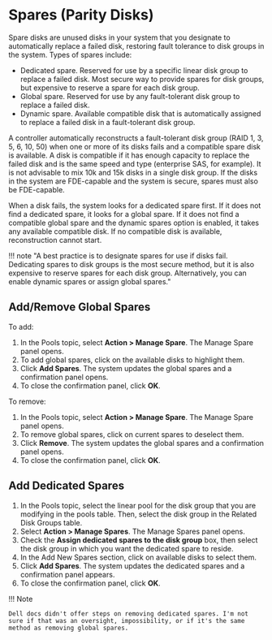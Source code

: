 # Spares (Parity Disks)

Spare disks are unused disks in your system that you designate to automatically replace a failed disk, restoring fault tolerance to disk groups in the system. Types of spares include:

- Dedicated spare. Reserved for use by a specific linear disk group to replace a failed disk. Most secure way to provide spares for disk groups, but expensive to reserve a spare for each disk group.
- Global spare. Reserved for use by any fault-tolerant disk group to replace a failed disk.
- Dynamic spare. Available compatible disk that is automatically assigned to replace a failed disk in a fault-tolerant disk group.

A controller automatically reconstructs a fault-tolerant disk group (RAID 1, 3, 5, 6, 10, 50) when one or more of its disks fails and a compatible spare disk is available. A disk is compatible if it has enough capacity to replace the failed disk and is the same speed and type (enterprise SAS, for example). It is not advisable to mix 10k and 15k disks in a single disk group. If the disks in the system are FDE-capable and the system is secure, spares must also be FDE-capable.

When a disk fails, the system looks for a dedicated spare first. If it does not find a dedicated spare, it looks for a global spare. If it does not find a compatible global spare and the dynamic spares option is enabled, it takes any available compatible disk. If no compatible disk is available, reconstruction cannot start.

!!! note "A best practice is to designate spares for use if disks fail. Dedicating spares to disk groups is the most secure method, but it is also expensive to reserve spares for each disk group. Alternatively, you can enable dynamic spares or assign global spares."

## Add/Remove Global Spares

To add:

1. In the Pools topic, select **Action > Manage Spare**. The Manage Spare panel opens.
2. To add global spares, click on the available disks to highlight them. 
3. Click **Add Spares**. The system updates the global spares and a confirmation panel opens.
4. To close the confirmation panel, click **OK**.

To remove:

1. In the Pools topic, select **Action > Manage Spare**. The Manage Spare panel opens.
2. To remove global spares, click on current spares to deselect them.
3. Click **Remove**. The system updates the global spares and a confirmation panel opens.
4. To close the confirmation panel, click **OK**.

## Add Dedicated Spares

1. In the Pools topic, select the linear pool for the disk group that you are modifying in the pools table. Then, select the disk group in the Related Disk Groups table.
2. Select **Action > Manage Spares**. The Manage Spares panel opens.
3. Check the **Assign dedicated spares to the disk group** box, then select the disk group in which you want the dedicated spare to reside.
4. In the Add New Spares section, click on available disks to select them.
5. Click **Add Spares**. The system updates the dedicated spares and a confirmation panel appears.
6. To close the confirmation panel, click **OK**.

!!! Note

    Dell docs didn't offer steps on removing dedicated spares. I'm not sure if that was an oversight, impossibility, or if it's the same method as removing global spares.
